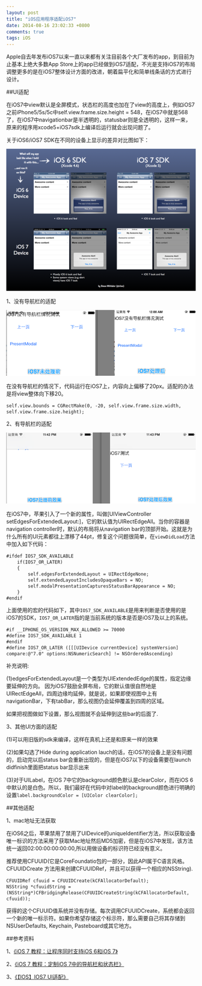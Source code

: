 ```yaml
---
layout: post
title: "iOS应用程序适配iOS7"
date: 2014-08-16 23:02:33 +0800
comments: true
tags: iOS
---
```


Apple自去年发布iOS7以来一直以来都有关注目前各个大厂发布的app，到目前为止基本上绝大多数App Store上的app已经做到iOS7适配，不光是支持iOS7的布局调整更多的是在iOS7整体设计方面的改进，朝着扁平化和简单线条话的方式进行设计。

##UI适配

  在iOS7中view默认是全屏模式，状态栏的高度也加在了view的高度上，例如iOS7之前iPhone5/5s/5c中self.view.frame.size.height = 548，在iOS7中就是568了，在iOS7中navigationbar是半透明的，statusbar则是全透明的，这样一来，原来的程序用xcode5+iOS7sdk上编译后运行就会出现问题了。
  
  关于iOS6/iOS7 SDK在不同的设备上显示的差异对比图如下：
  
  ![ios_design.png](/images/ios7_adapt/ios_design.png)

1、没有导航栏的适配

![ios7_no_navi.png](/images/ios7_adapt/ios7_no_navi.png)

在没有导航栏的情况下，代码运行在iOS7上，内容向上偏移了20px。适配的办法是将view整体向下移20。
```
self.view.bounds = CGRectMake(0, -20, self.view.frame.size.width, self.view.frame.size.height);
```

2、有导航栏的适配

![ios7_navi.png](/images/ios7_adapt/ios7_navi.png)

在iOS7中，苹果引入了一个新的属性，叫做[UIViewController setEdgesForExtendedLayout:]，它的默认值为UIRectEdgeAll。当你的容器是navigation controller时，默认的布局将从navigation bar的顶部开始。这就是为什么所有的UI元素都往上漂移了44pt，修复这个问题很简单，在`viewDidLoad`方法中加入如下代码：

```
#ifdef IOS7_SDK_AVAILABLE
    if(IOS7_OR_LATER)
    {
        self.edgesForExtendedLayout = UIRectEdgeNone;
        self.extendedLayoutIncludesOpaqueBars = NO;
        self.modalPresentationCapturesStatusBarAppearance = NO;
    }
#endif
```

上面使用的宏的代码如下，其中`IOS7_SDK_AVAILABLE`是用来判断是否使用的是iOS7的SDK，`IOS7_OR_LATER`指的是当前系统的版本是否是iOS7及以上的系统。

```
#if __IPHONE_OS_VERSION_MAX_ALLOWED >= 70000
#define IOS7_SDK_AVAILABLE 1
#endif
#define IOS7_OR_LATER ([[[UIDevice currentDevice] systemVersion] compare:@"7.0" options:NSNumericSearch] != NSOrderedAscending)
```

补充说明:

(1)edgesForExtendedLayout是一个类型为UIExtendedEdge的属性，指定边缘要延伸的方向。 因为iOS7鼓励全屏布局，它的默认值很自然地是UIRectEdgeAll，四周边缘均延伸，就是说，如果即使视图中上有navigationBar，下有tabBar，那么视图仍会延伸覆盖到四周的区域。

如果把视图做如下设置，那么视图就不会延伸到这些bar的后面了.

3、其他UI方面的适配

(1)可以用旧版的sdk来编译，这样在真机上还是和原来一样的效果

(2)如果勾选了Hide during application lauch的话，在iOS7的设备上是没有问题的，启动完以后status bar会重新出现的，但是在iOS7以下的设备需要在launch didfinish里面把status bar显示出来

(3)对于UILabel，在iOS 7中它的background颜色默认是clearColor，而在iOS 6中默认的是白色。所以，我们最好在代码中对label的background颜色进行明确的设置`label.backgroundColor = [UIColor clearColor];`

##其他适配

1、mac地址无法获取

  在iOS6之后，苹果禁用了禁用了UIDevice的uniqueIdentifier方法，所以获取设备唯一标识的方法采用了获取Mac地址然后MD5加密，但是在iOS7中发现，该方法统一返回02:00:00:00:00:00,所以用做设备的标识符已经没有意义。
  
  推荐使用CFUUID(它是CoreFoundatio包的一部分，因此API属于C语言风格。CFUUIDCreate 方法用来创建CFUUIDRef，并且可以获得一个相应的NSString).
  
  ```
  CFUUIDRef cfuuid = CFUUIDCreate(kCFAllocatorDefault);
NSString *cfuuidString = (NSString*)CFBridgingRelease(CFUUIDCreateString(kCFAllocatorDefault, cfuuid));
  ```
  获得的这个CFUUID值系统并没有存储。每次调用CFUUIDCreate，系统都会返回一个新的唯一标示符。如果你希望存储这个标示符，那么需要自己将其存储到NSUserDefaults, Keychain, Pasteboard或其它地方。

##参考资料

1、[《iOS 7 教程：让程序同时支持iOS 6和iOS 7》](http://beyondvincent.com/blog/2013/11/19/122-working-with-ios-6-and-7/)

2、[《iOS 7 教程：定制iOS 7中的导航栏和状态栏》](http://beyondvincent.com/blog/2013/11/03/120-customize-navigation-status-bar-ios-7/)

3、[《【IOS】IOS7 UI适配》](http://blog.csdn.net/toss156/article/details/11843873)
